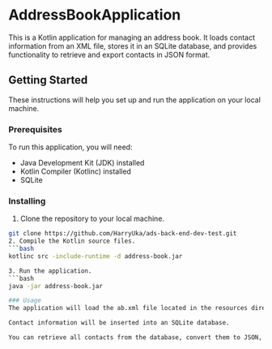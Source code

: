 # AddressBookApplication
This is a Kotlin application for managing an address book. It loads contact information from an XML file, stores it in an SQLite database, and provides functionality to retrieve and export contacts in JSON format.

## Getting Started

These instructions will help you set up and run the application on your local machine.

### Prerequisites

To run this application, you will need:

- Java Development Kit (JDK) installed
- Kotlin Compiler (Kotlinc) installed
- SQLite

### Installing

1. Clone the repository to your local machine.
```bash
git clone https://github.com/HarryUka/ads-back-end-dev-test.git
2. Compile the Kotlin source files.
```bash
kotlinc src -include-runtime -d address-book.jar

3. Run the application.
```bash
java -jar address-book.jar

### Usage
The application will load the ab.xml file located in the resources directory.

Contact information will be inserted into an SQLite database.

You can retrieve all contacts from the database, convert them to JSON, and save the output in output.json.
